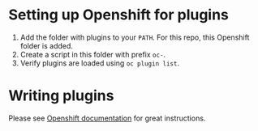 # Setting up Openshift for plugins
1. Add the folder with plugins to your `PATH`. For this repo, this Openshift folder is added.
2. Create a script in this folder with prefix `oc-`.
3. Verify plugins are loaded using `oc plugin list`.

# Writing plugins
Please see [Openshift documentation](https://docs.openshift.com/container-platform/4.11/cli_reference/openshift_cli/extending-cli-plugins.html) for great instructions.